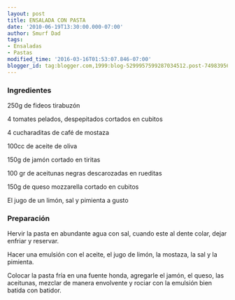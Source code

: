 ```yaml
---
layout: post
title: ENSALADA CON PASTA
date: '2010-06-19T13:30:00.000-07:00'
author: Smurf Dad
tags:
- Ensaladas
- Pastas
modified_time: '2016-03-16T01:53:07.846-07:00'
blogger_id: tag:blogger.com,1999:blog-5299957599287034512.post-749839564719549168
---
```


<h3>Ingredientes</h3>

250g de fideos tirabuzón

4 tomates pelados, despepitados cortados en cubitos

4 cucharaditas de café de mostaza

100cc de aceite de oliva

150g de jamón cortado en tiritas

100 gr de aceitunas negras descarozadas en rueditas

150g de queso mozzarella cortado en cubitos

El jugo de un limón, sal y pimienta a gusto

<h3>Preparación</h3>

Hervir la pasta en abundante agua con sal, cuando este al dente colar, dejar enfriar y reservar.

Hacer una emulsión con el aceite, el jugo de limón, la mostaza, la sal y la pimienta.

Colocar la pasta fría en una fuente honda, agregarle el jamón, el queso, las aceitunas, mezclar de manera envolvente y rociar con la emulsión bien batida con batidor.

